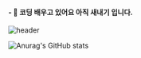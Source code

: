 ####  - 🌱 코딩 배우고 있어요 아직 새내기 입니다.


![header](https://capsule-render.vercel.app/api?type=Venom&ffooff=auto&height=300&section=header&text=capsule%20render&fontSize=90)







![Anurag's GitHub stats](https://github-readme-stats.vercel.app/api?username=lsl0217&show_icons=true&theme=radical)
